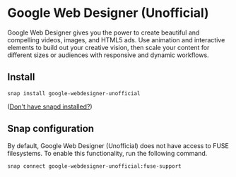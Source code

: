 # Google Web Designer (Unofficial)

Google Web Designer gives you the power to create beautiful and compelling videos, images, and HTML5 ads. Use animation and interactive elements to build out your creative vision, then scale your content for different sizes or audiences with responsive and dynamic workflows.

## Install

```shell
snap install google-webdesigner-unofficial
```

([Don't have snapd installed?](https://snapcraft.io/docs/core/install))

## Snap configuration

By default, Google Web Designer (Unofficial) does not have access to FUSE filesystems. To enable this functionality, run the following command.

```shell
snap connect google-webdesigner-unofficial:fuse-support
```
